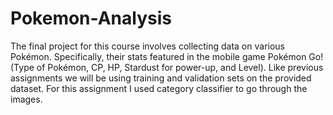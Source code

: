 # Pokemon-Analysis
The final project for this course involves collecting data on various Pokémon. Specifically, their stats featured in the mobile game Pokémon Go! (Type of Pokémon, CP, HP, Stardust for power-up, and Level). Like previous assignments we will be using training and validation sets on the provided dataset. For this assignment I used category classifier to go through the images. 
